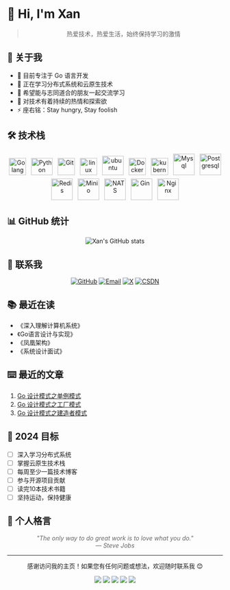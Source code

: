 # 🎯 Hi, I'm Xan

<div style="text-align: center;">

> 热爱技术，热爱生活，始终保持学习的激情

</div>

## 🎯 关于我

- 🔭 目前专注于 Go 语言开发
- 🌱 正在学习分布式系统和云原生技术
- 👯 希望能与志同道合的朋友一起交流学习
- 🤔 对技术有着持续的热情和探索欲
- ⚡ 座右铭：Stay hungry, Stay foolish

## 🛠 技术栈

<p align="center">
  <img title="Golang" alt="Golang" src="https://cdn.simpleicons.org/go" width="40" height="40" style="vertical-align:down; margin:4px"/>
  <img title="Python" alt="Python" src="https://cdn.simpleicons.org/python" width="50" height="40" style="vertical-align:down; margin:4px"/>
  <img title="Git" alt="Git" src="https://cdn.simpleicons.org/git" width="40" height="40" style="vertical-align:down; margin:4px"/>
  <img title="linux" alt="linux" src="https://cdn.simpleicons.org/linux" width="40" style="vertical-align:down; margin:4px"/>	
  <img title="ubuntu" alt="ubuntu" src="https://cdn.simpleicons.org/ubuntu" width="50" height="45" style="vertical-align:down; margin:4px"/>
  <img title="Docker" alt="Docker" src="https://cdn.simpleicons.org/docker" width="40" height="40" style="vertical-align:down; margin:4px"/>
  <img title="kubernetes" alt="kubernetes" src="https://cdn.simpleicons.org/kubernetes" width="40" height="40" style="vertical-align:down; margin:4px"/>
  <img title="Mysql" alt="Mysql" src="https://cdn.simpleicons.org/mysql" width="50" height="50" style="vertical-align:down; margin:4px"/>
  <img title="Postgresql" alt="Postgresql" src="https://cdn.simpleicons.org/Postgresql" width="50" height="50" style="vertical-align:down; margin:4px"/>
  <img title="Redis" alt="Redis" src="https://cdn.simpleicons.org/redis" width="50" height="50" style="vertical-align:down; margin:4px"/>
  <img title="Minio" alt="Minio" src="https://cdn.simpleicons.org/minio" width="50" height="50" style="vertical-align:down; margin:4px"/>
  <img title="NATS" alt="NATS" src="https://cdn.simpleicons.org/nats.io" width="50" height="50" style="vertical-align:down; margin:4px"/>
  <img title="Gin" alt="Gin" src="https://cdn.simpleicons.org/gin" width="50" height="50" style="vertical-align:down; margin:4px"/>
  <img title="Nginx" alt="Nginx" src="https://cdn.simpleicons.org/nginx" width="50" height="50" style="vertical-align:down; margin:4px"/>
</p>

## 📊 GitHub 统计

<div style="text-align: center;">
  <img src="https://github-readme-stats.vercel.app/api?username=richxan&show_icons=true&theme=radical" alt="Xan's GitHub stats" />
</div>

## 🤝 联系我

<div style="text-align: center;">

[![GitHub](https://img.shields.io/badge/-GitHub-181717?style=for-the-badge&logo=github)](https://github.com/richxan)
[![Email](https://img.shields.io/badge/-Email-D14836?style=for-the-badge&logo=gmail&logoColor=white)](mailto:rich4xan@gmail.com)
[![X](https://img.shields.io/badge/-X-000000?style=for-the-badge&logo=x)](https://x.com/mmakemoremoney)
[![CSDN](https://img.shields.io/badge/-CSDN-FC5531?style=for-the-badge&logo=c&logoColor=white)](https://blog.csdn.net/m0_74280172)

</div>

## 📚 最近在读

- 《深入理解计算机系统》
- 《Go语言设计与实现》
- 《凤凰架构》
- 《系统设计面试》

## ⌨️ 最近的文章

<!-- 这里可以通过脚本自动更新最新的博客文章 -->
1. [Go 设计模式之单例模式](/PersonalGrowth/CS/DesignPattern/Singleton.md)
2. [Go 设计模式之工厂模式](/PersonalGrowth/CS/DesignPattern/Factory.md)
3. [Go 设计模式之建造者模式](/PersonalGrowth/CS/DesignPattern/Builder.md)

## 🎯 2024 目标

- [ ] 深入学习分布式系统
- [ ] 掌握云原生技术栈
- [ ] 每周至少一篇技术博客
- [ ] 参与开源项目贡献
- [ ] 读完10本技术书籍
- [ ] 坚持运动，保持健康

## 🎉 个人格言

<div style="text-align: center; font-style: italic; color: #666;">

"The only way to do great work is to love what you do."  
— Steve Jobs

</div>

---

<div style="text-align: center;">


感谢访问我的主页！如果您有任何问题或想法，欢迎随时联系我 😊

<a href="https://x.com/mmakemoremoney" target="_blank"><img src="https://img.shields.io/badge/%20-%40xan-%23000000?logo=x"></a>
<a href=""><img src="https://img.shields.io/badge/微信-xannygo-green?logo=wechat)"></a>
<a href="https://github.com/RichXan"><img src="https://img.shields.io/badge/GitHub-RichXan-blue?logo=github)"></a>
<a href="mailto:rich4xan@gmail.com"><img src="https://img.shields.io/badge/Email-rich4xan%40gmail.com-orange"></a>
<a href="https://xanny.cloud/" target="_blank"><img src="https://img.shields.io/badge/Personal%20Site-xanny.cloud-red"></a>

</div>
